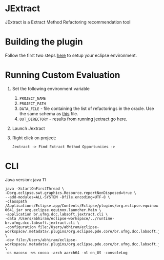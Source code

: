 JExtract
========

JExtract is a Extract Method Refactoring recommendation tool

# Building the plugin
Follow the first two steps [here](https://medium.com/@ravi_theja/creating-your-first-eclipse-plugin-9b1b5ba33b58) 
to setup your eclipse environment.

# Running Custom Evaluation
1. Set the following environment variable 
   1. `PROJECT_NAME`
   2. `PROJECT_PATH`
   3. `DATA_FILE` - file containing the list of refactorings in the oracle. Use the same schema as [this](example-data.json) file.
   4. `OUT_DIRECTORY` - results from running jextract go here.
2. Launch Jextract 
3. Right click on project:

   `Jextract -> Find Extract Method Opportuniies ->`
# CLI

Java version: java 11
```
java -XstartOnFirstThread \
-Dorg.eclipse.swt.graphics.Resource.reportNonDisposed=true \
--add-modules=ALL-SYSTEM -Dfile.encoding=UTF-8 \
-classpath /Applications/Eclipse.app/Contents/Eclipse/plugins/org.eclipse.equinox.launcher_1.6.400.v20210924-0641.jar org.eclipse.equinox.launcher.Main \
-application br.ufmg.dcc.labsoft.jextract.cli \
-data /Users/abhiram/eclipse-workspace/../runtime-br.ufmg.dcc.labsoft.jextract.cli \
-configuration file:/Users/abhiram/eclipse-workspace/.metadata/.plugins/org.eclipse.pde.core/br.ufmg.dcc.labsoft.jextract.cli/ \
-dev file:/Users/abhiram/eclipse-workspace/.metadata/.plugins/org.eclipse.pde.core/br.ufmg.dcc.labsoft.jextract.cli/dev.properties \
-os macosx -ws cocoa -arch aarch64 -nl en_US -consoleLog
```
